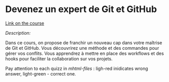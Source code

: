 # Devenez un expert de Git et GitHub

[Link on the course](https://openclassrooms.com/fr/courses/7688581-devenez-un-expert-de-git-et-github)

*Description:*

Dans ce cours, on propose de franchir un nouveau cap dans votre maîtrise de Git et GitHub. Vous découvrirez une méthode et des commandes pour gérer vos conflits. Vous apprendrez à mettre en place des workflows et des hooks pour faciliter la collaboration sur vos projets.

Pay attention to each quizz in _mhtml-files_ : ligh-red inidicates wrong answer, light-green - correct one.